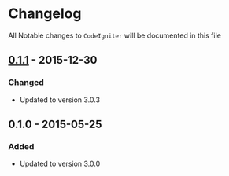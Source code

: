 # Changelog

All Notable changes to `CodeIgniter` will be documented in this file

## [0.1.1](https://github.com/rougin/codeigniter/compare/v0.1.0...v0.1.1) - 2015-12-30

### Changed
- Updated to version 3.0.3

## 0.1.0 - 2015-05-25

### Added
- Updated to version 3.0.0